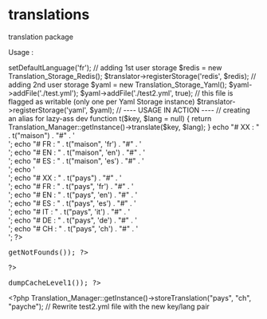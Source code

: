 translations
============

translation package


Usage :

<?php

// ---- CONFIGURATION ----

// get & configure storage
// a level 1 cache storage is automatically created by the system at instanciation
$translator = Translation_Manager::getInstance();
$translator->setDefaultLanguage('fr');

// adding 1st user storage
$redis = new Translation_Storage_Redis();
$translator->registerStorage('redis', $redis);

// adding 2nd user storage
$yaml = new Translation_Storage_Yaml();
$yaml->addFile('./test.yml');
$yaml->addFile('./test2.yml', true); // this file is flagged as writable (only one per Yaml Storage instance)
$translator->registerStorage('yaml', $yaml);


// ---- USAGE IN ACTION ----

// creating an alias for lazy-ass dev
function t($key, $lang = null) {
    return Translation_Manager::getInstance()->translate($key, $lang);
}

echo "# XX : " . t("maison") . "#" . '<br />';
echo "# FR : " . t("maison", 'fr') . "#" . '<br />';
echo "# EN : " . t("maison", 'en') . "#" . '<br />';
echo "# ES : " . t("maison", 'es') . "#" . '<br />';
echo '<br />';

echo "# XX : " . t("pays") . "#" . '<br />';
echo "# FR : " . t("pays", 'fr') . "#" . '<br />';
echo "# EN : " . t("pays", 'en') . "#" . '<br />';
echo "# ES : " . t("pays", 'es') . "#" . '<br />';
echo "# IT : " . t("pays", 'it') . "#" . '<br />';
echo "# DE : " . t("pays", 'de') . "#" . '<br />';
echo "# CH : " . t("pays", 'ch') . "#" . '<br />';

?><pre><?php var_dump(Translation_Manager::getInstance()->getNotFounds()); ?></pre><?php
?><pre><?php var_dump(Translation_Manager::getInstance()->dumpCacheLevel1()); ?></pre><?php
Translation_Manager::getInstance()->storeTranslation("pays", "ch", "payche"); // Rewrite test2.yml file with the new key/lang pair
